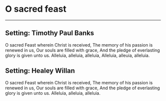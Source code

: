 # O sacred feast

***

## Setting: Timothy Paul Banks

O sacred Feast wherein Christ is received,
The memory of his passion is renewed in us,
Our souls are filled with grace,
And the pledge of everlasting glory 
is given unto us.
Alleluia, alleluia, alleluia, 
Alleluia, alleuia, alleluia.

## Setting: Healey Willan

O sacred Feast wherein Christ is received,
The memory of his passion is renewed in us,
Our souls are filled with grace,
And the pledge of everlasting glory 
is given unto us.
Alleluia, alleluia, alleluia.